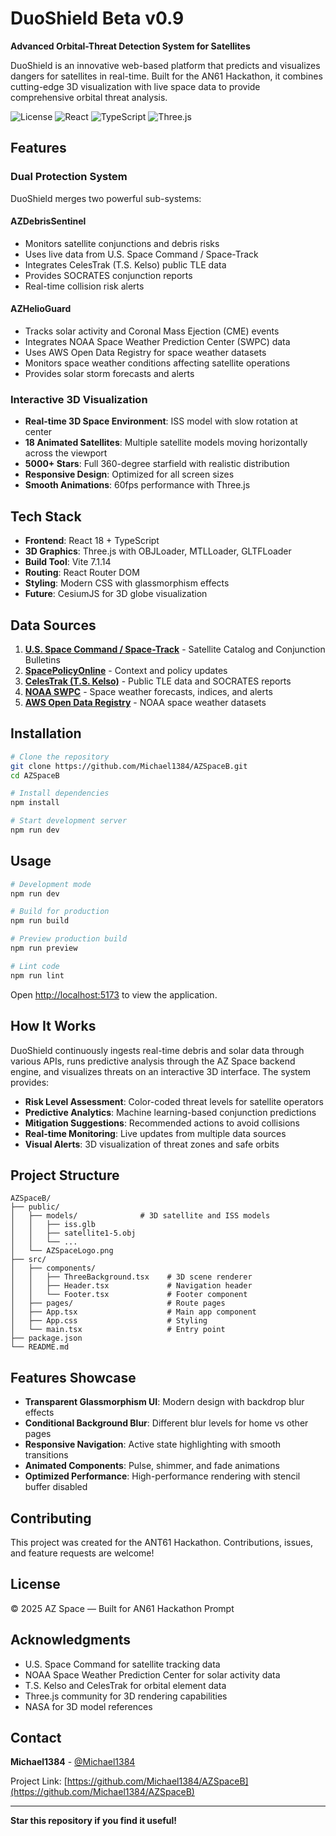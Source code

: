 # DuoShield Beta v0.9

**Advanced Orbital-Threat Detection System for Satellites**

DuoShield is an innovative web-based platform that predicts and visualizes dangers for satellites in real-time. Built for the AN61 Hackathon, it combines cutting-edge 3D visualization with live space data to provide comprehensive orbital threat analysis.

![License](https://img.shields.io/badge/license-MIT-blue.svg)
![React](https://img.shields.io/badge/React-18-61dafb.svg)
![TypeScript](https://img.shields.io/badge/TypeScript-5.0-3178c6.svg)
![Three.js](https://img.shields.io/badge/Three.js-r150-black.svg)

## Features

### Dual Protection System

DuoShield merges two powerful sub-systems:

#### **AZDebrisSentinel**
- Monitors satellite conjunctions and debris risks
- Uses live data from U.S. Space Command / Space-Track
- Integrates CelesTrak (T.S. Kelso) public TLE data
- Provides SOCRATES conjunction reports
- Real-time collision risk alerts

#### **AZHelioGuard**
- Tracks solar activity and Coronal Mass Ejection (CME) events
- Integrates NOAA Space Weather Prediction Center (SWPC) data
- Uses AWS Open Data Registry for space weather datasets
- Monitors space weather conditions affecting satellite operations
- Provides solar storm forecasts and alerts

### Interactive 3D Visualization
- **Real-time 3D Space Environment**: ISS model with slow rotation at center
- **18 Animated Satellites**: Multiple satellite models moving horizontally across the viewport
- **5000+ Stars**: Full 360-degree starfield with realistic distribution
- **Responsive Design**: Optimized for all screen sizes
- **Smooth Animations**: 60fps performance with Three.js

## Tech Stack

- **Frontend**: React 18 + TypeScript
- **3D Graphics**: Three.js with OBJLoader, MTLLoader, GLTFLoader
- **Build Tool**: Vite 7.1.14
- **Routing**: React Router DOM
- **Styling**: Modern CSS with glassmorphism effects
- **Future**: CesiumJS for 3D globe visualization

## Data Sources

1. **[U.S. Space Command / Space-Track](https://www.space-track.org)** - Satellite Catalog and Conjunction Bulletins
2. **[SpacePolicyOnline](https://spacepolicyonline.com)** - Context and policy updates
3. **[CelesTrak (T.S. Kelso)](https://celestrak.org)** - Public TLE data and SOCRATES reports
4. **[NOAA SWPC](https://www.swpc.noaa.gov)** - Space weather forecasts, indices, and alerts
5. **[AWS Open Data Registry](https://registry.opendata.aws)** - NOAA space weather datasets

## Installation

```bash
# Clone the repository
git clone https://github.com/Michael1384/AZSpaceB.git
cd AZSpaceB

# Install dependencies
npm install

# Start development server
npm run dev
```

## Usage

```bash
# Development mode
npm run dev

# Build for production
npm run build

# Preview production build
npm run preview

# Lint code
npm run lint
```

Open [http://localhost:5173](http://localhost:5173) to view the application.

## How It Works

DuoShield continuously ingests real-time debris and solar data through various APIs, runs predictive analysis through the AZ Space backend engine, and visualizes threats on an interactive 3D interface. The system provides:

- **Risk Level Assessment**: Color-coded threat levels for satellite operators
- **Predictive Analytics**: Machine learning-based conjunction predictions
- **Mitigation Suggestions**: Recommended actions to avoid collisions
- **Real-time Monitoring**: Live updates from multiple data sources
- **Visual Alerts**: 3D visualization of threat zones and safe orbits

## Project Structure

```
AZSpaceB/
├── public/
│   ├── models/              # 3D satellite and ISS models
│   │   ├── iss.glb
│   │   ├── satellite1-5.obj
│   │   └── ...
│   └── AZSpaceLogo.png
├── src/
│   ├── components/
│   │   ├── ThreeBackground.tsx    # 3D scene renderer
│   │   ├── Header.tsx             # Navigation header
│   │   └── Footer.tsx             # Footer component
│   ├── pages/                     # Route pages
│   ├── App.tsx                    # Main app component
│   ├── App.css                    # Styling
│   └── main.tsx                   # Entry point
├── package.json
└── README.md
```

## Features Showcase

- **Transparent Glassmorphism UI**: Modern design with backdrop blur effects
- **Conditional Background Blur**: Different blur levels for home vs other pages
- **Responsive Navigation**: Active state highlighting with smooth transitions
- **Animated Components**: Pulse, shimmer, and fade animations
- **Optimized Performance**: High-performance rendering with stencil buffer disabled

## Contributing

This project was created for the ANT61 Hackathon. Contributions, issues, and feature requests are welcome!

## License

© 2025 AZ Space — Built for AN61 Hackathon Prompt

## Acknowledgments

- U.S. Space Command for satellite tracking data
- NOAA Space Weather Prediction Center for solar activity data
- T.S. Kelso and CelesTrak for orbital element data
- Three.js community for 3D rendering capabilities
- NASA for 3D model references

## Contact

**Michael1384** - [@Michael1384](https://github.com/Michael1384)

Project Link: [https://github.com/Michael1384/AZSpaceB](https://github.com/Michael1384/AZSpaceB)

---

 **Star this repository if you find it useful!**

